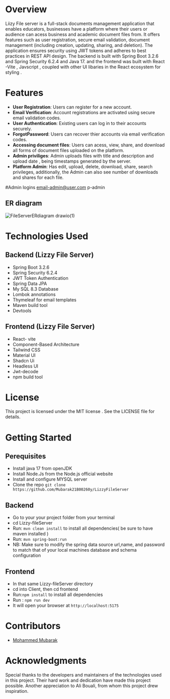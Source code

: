 # Overview

Liizy File server  is a full-stack  documents management application that enables  educators, businesses   have a platform where their users or  audience can acess  business and academic document files from. It offers features such as user registration, secure email validation, document management (including creation, updating, sharing, and deletion).   The application ensures security using JWT tokens and adheres to best practices in REST API design. The backend is built with Spring Boot 3.2.6 and Spring Security 6.2.4 and Java 17.  and   the frontend  was  built  with React -Vite , Javscript , coupled with other UI libaries in the React ecosystem for styling .

# Features

- **User Registration**: Users can register for a new account.
- **Email Verification**: Account registrations  are activated using secure email validation codes.
- **User Authentication**: Existing users can log in to their accounts securely.
- **ForgotPassword**: Users can recover thier accounts via email verification codes.
- **Accessing document files**: Users can acess, view, share, and download all forms of  document files uploaded on the platform.
- **Admin priviliges**: Admin  uploads files with  title and description and upload date , being timestamps generated by the server.
- **Platform Admin**: Has  edit, upload, delete, download, share, search privileges, additionally, the Admin can  also see number of downloads  and shares for each file.
  
#Admin logins
 email-admin@user.com
 p-admin


## ER diagram

![FileServerERdiagram drawio(1)](https://github.com/Mubarak21B00260y/LizzyFileServer/assets/93958028/371a8199-a10e-40f3-8ea8-19c1fce073ba)



# Technologies Used

## Backend (Lizzy File Server)

- Spring Boot 3.2.6
- Spring Security 6.2.4
- JWT Token Authentication
- Spring Data JPA
- My SQL 8.3 Database
- Lombok annotations
- Thymeleaf for email templates
- Maven build tool
- Devtools
  

## Frontend (Lizzy File Server)

- React- vite 
- Component-Based Architecture
- Tailwind CSS
- Material UI
- Shadcn Ui
- Headless UI
- Jwt-decode
- npm build tool


# License

This project is licensed under the MIT license . See the LICENSE file for details.

# Getting Started

## Perequisites
- Install java 17 from openJDK
- Install Node.Js from the  Node.js official website
- Install and configure MYSQL server 
- Clone the repo `git clone https://github.com/Mubarak21B00260y/LizzyFileServer`

## Backend
- Go to your your project folder from your terminal
- cd Lizzy-fileServer
- Run: `mvn clean install` to install  all dependencies( be sure to have maven installed )
- Run: `mvn spring-boot:run`
- NB: Make sure to modify the spring data source url,name, and password to match that of your local machines database and schema configuration

## Frontend
- In that same Lizzy-fileServer directory 
- cd into Client, then cd frontend
- Run:`npm install` to install all dependencies
- Run : `npm run dev`
- It will open your browser at  `http://localhost:5175`

# Contributors

- [Mohammed Mubarak](https://github.com/Mubarak21B00260y)

# Acknowledgments

Special thanks to the developers and maintainers of the technologies used in this project. Their hard work and dedication have made this project possible.
Another appreciation to Ali Bouali, from whom this project drew inspiration.
